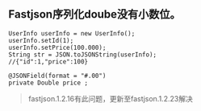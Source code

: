 ## Fastjson序列化doube没有小数位。    
    UserInfo userInfo = new UserInfo();
    userInfo.setId(1);
    userInfo.setPrice(100.000);
    String str = JSON.toJSONString(userInfo);
    //{"id":1,"price":100}
    
	@JSONField(format = "#.00")
	private Double price ;
> fastjson.1.2.16有此问题，更新至fastjson.1.2.23解决